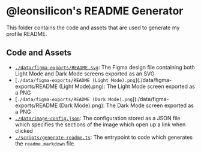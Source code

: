 # @leonsilicon's README Generator

This folder contains the code and assets that are used to generate my profile README.

## Code and Assets

- [`./data/figma-exports/README.svg`](./data/figma-exports/README.svg): The Figma design file containing both Light Mode and Dark Mode screens exported as an SVG
- [`./data/figma-exports/README (Light Mode).png`](./data/figma-exports/README (Light Mode).png): The Light Mode screen exported as a PNG
- [`./data/figma-exports/README (Dark Mode).png`](./data/figma-exports/README (Dark Mode).png): The Dark Mode screen exported as a PNG
- [`./data/image-config.json`](./data/image-config.json): The configuration stored as a JSON file which specifies the sections of the image which open up a link when clicked
- [`./scripts/generate-readme.ts`](./scripts/generate-readme.ts): The entrypoint to code which generates the `readme.markdown` file.
